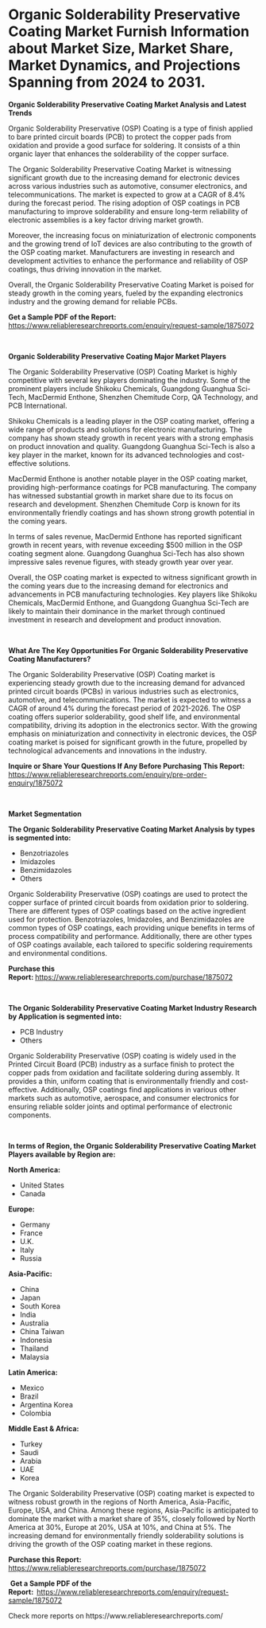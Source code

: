<p><h1>Organic Solderability Preservative Coating Market Furnish Information about Market Size, Market Share, Market Dynamics, and Projections Spanning from 2024 to 2031.</h1></p><p><strong>Organic Solderability Preservative Coating Market Analysis and Latest Trends</strong></p>
<p><p>Organic Solderability Preservative (OSP) Coating is a type of finish applied to bare printed circuit boards (PCB) to protect the copper pads from oxidation and provide a good surface for soldering. It consists of a thin organic layer that enhances the solderability of the copper surface.</p><p>The Organic Solderability Preservative Coating Market is witnessing significant growth due to the increasing demand for electronic devices across various industries such as automotive, consumer electronics, and telecommunications. The market is expected to grow at a CAGR of 8.4% during the forecast period. The rising adoption of OSP coatings in PCB manufacturing to improve solderability and ensure long-term reliability of electronic assemblies is a key factor driving market growth.</p><p>Moreover, the increasing focus on miniaturization of electronic components and the growing trend of IoT devices are also contributing to the growth of the OSP coating market. Manufacturers are investing in research and development activities to enhance the performance and reliability of OSP coatings, thus driving innovation in the market.</p><p>Overall, the Organic Solderability Preservative Coating Market is poised for steady growth in the coming years, fueled by the expanding electronics industry and the growing demand for reliable PCBs.</p></p>
<p><strong>Get a Sample PDF of the Report:&nbsp;</strong> <a href="https://www.reliableresearchreports.com/enquiry/request-sample/1875072">https://www.reliableresearchreports.com/enquiry/request-sample/1875072</a></p>
<p>&nbsp;</p>
<p><strong>Organic Solderability Preservative Coating Major Market Players</strong></p>
<p><p>The Organic Solderability Preservative (OSP) Coating Market is highly competitive with several key players dominating the industry. Some of the prominent players include Shikoku Chemicals, Guangdong Guanghua Sci-Tech, MacDermid Enthone, Shenzhen Chemitude Corp, QA Technology, and PCB International.</p><p>Shikoku Chemicals is a leading player in the OSP coating market, offering a wide range of products and solutions for electronic manufacturing. The company has shown steady growth in recent years with a strong emphasis on product innovation and quality. Guangdong Guanghua Sci-Tech is also a key player in the market, known for its advanced technologies and cost-effective solutions.</p><p>MacDermid Enthone is another notable player in the OSP coating market, providing high-performance coatings for PCB manufacturing. The company has witnessed substantial growth in market share due to its focus on research and development. Shenzhen Chemitude Corp is known for its environmentally friendly coatings and has shown strong growth potential in the coming years.</p><p>In terms of sales revenue, MacDermid Enthone has reported significant growth in recent years, with revenue exceeding $500 million in the OSP coating segment alone. Guangdong Guanghua Sci-Tech has also shown impressive sales revenue figures, with steady growth year over year.</p><p>Overall, the OSP coating market is expected to witness significant growth in the coming years due to the increasing demand for electronics and advancements in PCB manufacturing technologies. Key players like Shikoku Chemicals, MacDermid Enthone, and Guangdong Guanghua Sci-Tech are likely to maintain their dominance in the market through continued investment in research and development and product innovation.</p></p>
<p>&nbsp;</p>
<p><strong>What Are The Key Opportunities For Organic Solderability Preservative Coating Manufacturers?</strong></p>
<p><p>The Organic Solderability Preservative (OSP) Coating market is experiencing steady growth due to the increasing demand for advanced printed circuit boards (PCBs) in various industries such as electronics, automotive, and telecommunications. The market is expected to witness a CAGR of around 4% during the forecast period of 2021-2026. The OSP coating offers superior solderability, good shelf life, and environmental compatibility, driving its adoption in the electronics sector. With the growing emphasis on miniaturization and connectivity in electronic devices, the OSP coating market is poised for significant growth in the future, propelled by technological advancements and innovations in the industry.</p></p>
<p><strong>Inquire or Share Your Questions If Any Before Purchasing This Report:</strong> <a href="https://www.reliableresearchreports.com/enquiry/pre-order-enquiry/1875072">https://www.reliableresearchreports.com/enquiry/pre-order-enquiry/1875072</a></p>
<p>&nbsp;</p>
<p><strong>Market Segmentation</strong></p>
<p><strong>The Organic Solderability Preservative Coating Market Analysis by types is segmented into:</strong></p>
<p><ul><li>Benzotriazoles</li><li>Imidazoles</li><li>Benzimidazoles</li><li>Others</li></ul></p>
<p><p>Organic Solderability Preservative (OSP) coatings are used to protect the copper surface of printed circuit boards from oxidation prior to soldering. There are different types of OSP coatings based on the active ingredient used for protection. Benzotriazoles, Imidazoles, and Benzimidazoles are common types of OSP coatings, each providing unique benefits in terms of process compatibility and performance. Additionally, there are other types of OSP coatings available, each tailored to specific soldering requirements and environmental conditions.</p></p>
<p><strong>Purchase this Report:&nbsp;</strong><a href="https://www.reliableresearchreports.com/purchase/1875072">https://www.reliableresearchreports.com/purchase/1875072</a></p>
<p>&nbsp;</p>
<p><strong>The Organic Solderability Preservative Coating Market Industry Research by Application is segmented into:</strong></p>
<p><ul><li>PCB Industry</li><li>Others</li></ul></p>
<p><p>Organic Solderability Preservative (OSP) coating is widely used in the Printed Circuit Board (PCB) industry as a surface finish to protect the copper pads from oxidation and facilitate soldering during assembly. It provides a thin, uniform coating that is environmentally friendly and cost-effective. Additionally, OSP coatings find applications in various other markets such as automotive, aerospace, and consumer electronics for ensuring reliable solder joints and optimal performance of electronic components.</p></p>
<p>&nbsp;</p>
<p><strong>In terms of Region, the Organic Solderability Preservative Coating Market Players available by Region are:</strong></p>
<p>
    <p> <strong> North America: </strong>
        <ul>
            <li>United States</li>
            <li>Canada</li>
        </ul>
        </p> 
    <p> <strong> Europe: </strong>
        <ul>
            <li>Germany</li>
            <li>France</li>
            <li>U.K.</li>
            <li>Italy</li>
            <li>Russia</li>
        </ul>
        </p> 
    <p> <strong> Asia-Pacific: </strong>
        <ul>
            <li>China</li>
            <li>Japan</li>
            <li>South Korea</li>
            <li>India</li>
            <li>Australia</li>
            <li>China Taiwan</li>
            <li>Indonesia</li>
            <li>Thailand</li>
            <li>Malaysia</li>
        </ul>
        </p> 
    <p> <strong> Latin America: </strong>
        <ul>
            <li>Mexico</li>
            <li>Brazil</li>
            <li>Argentina Korea</li>
            <li>Colombia</li>
        </ul>
        </p> 
    <p> <strong> Middle East & Africa: </strong>
        <ul>
            <li>Turkey</li>
            <li>Saudi</li>
            <li>Arabia</li>
            <li>UAE</li>
            <li>Korea</li>
        </ul>
    </p>
    </p>
<p><p>The Organic Solderability Preservative (OSP) coating market is expected to witness robust growth in the regions of North America, Asia-Pacific, Europe, USA, and China. Among these regions, Asia-Pacific is anticipated to dominate the market with a market share of 35%, closely followed by North America at 30%, Europe at 20%, USA at 10%, and China at 5%. The increasing demand for environmentally friendly solderability solutions is driving the growth of the OSP coating market in these regions.</p></p>
<p><strong>Purchase this Report: </strong><a href="https://www.reliableresearchreports.com/purchase/1875072">https://www.reliableresearchreports.com/purchase/1875072</a></p>
<p>&nbsp;<strong>Get a Sample PDF of the Report:&nbsp;&nbsp;</strong><a href="https://www.reliableresearchreports.com/enquiry/request-sample/1875072">https://www.reliableresearchreports.com/enquiry/request-sample/1875072</a></p>
<p><strong></strong></p>
<p>Check more reports on https://www.reliableresearchreports.com/</p>